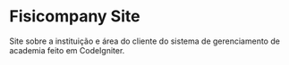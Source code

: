 # Fisicompany Site
Site sobre a instituição e área do cliente do sistema de gerenciamento de academia feito em CodeIgniter.
